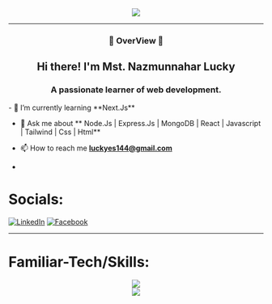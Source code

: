 

<div align='center'><img src="https://i.ibb.co/vwT42cG/BANNER.jpg" /></div>
<hr>
<h3 align="center">🔰 OverView 🔰</h2>
<h2 align="center">Hi there! I'm Mst. Nazmunnahar Lucky</h1>
<h3 align="center">A passionate learner of web development.</h3>
<!-- 
<a align="left"> <img src="https://komarev.com/ghpvc/?username=NLucky320&label=Profile%20views&color=0e75b6&style=flat" alt="NLucky320" /> </a>
-->
- 🌱 I’m currently learning **Next.Js**

- 💬 Ask me about ** Node.Js | Express.Js | MongoDB | React | Javascript | Tailwind | Css | Html**

- 📫 How to reach me **luckyes144@gmail.com**
- 
# Socials:
 [![LinkedIn](https://img.shields.io/badge/LinkedIn-%230077B5.svg?logo=linkedin&logoColor=white)](https://linkedin.com/in/mst-nazmunnahar-lucky)  [![Facebook](https://img.shields.io/badge/Facebook-%231877F2.svg?logo=Facebook&logoColor=white)](https://facebook.com/nazmunnahar.lucky.75) 
 <hr>

# Familiar-Tech/Skills:

<div align="center">
<a href="">
  <img src="https://skillicons.dev/icons?i=html,css,tailwind,js,react,vite,ai,firebase,mongodb,nodejs,express,nextjs" />
  <br/>
  <img src="https://skillicons.dev/icons?i=windows,powershell,npm,vscodium,vercel,netlify,notion" />
</a>
  </div>
<!--
**NLucky320/NLucky320** is a ✨ _special_ ✨ repository because its `README.md` (this file) appears on your GitHub profile.

Here are some ideas to get you started:

- 🔭 I’m currently working on ...
- 🌱 I’m currently learning ...
- 👯 I’m looking to collaborate on ...
- 🤔 I’m looking for help with ...
- 💬 Ask me about ...
- 📫 How to reach me: ...
- 😄 Pronouns: ...
- ⚡ Fun fact: ...
-->
